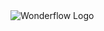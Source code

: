 <img src="https://user-images.githubusercontent.com/10454741/134330265-c03b8582-444a-46ab-b017-efa8c6b1e41b.png" alt="Wonderflow Logo" >
